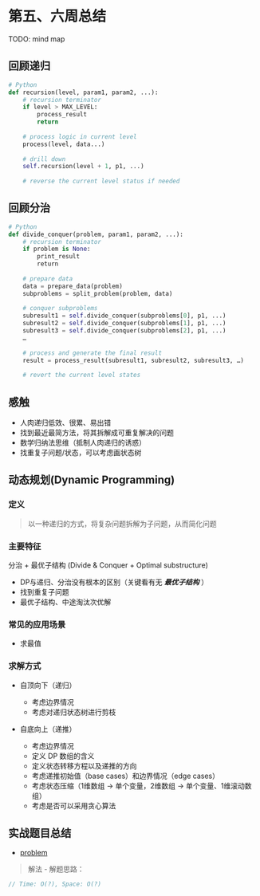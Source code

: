 # 第五、六周总结


TODO: mind map




## 回顾递归

``` python
# Python
def recursion(level, param1, param2, ...):     
	# recursion terminator     
	if level > MAX_LEVEL: 	   
		process_result 	   
		return
		
	# process logic in current level     
	process(level, data...)
	
	# drill down     
	self.recursion(level + 1, p1, ...)
	
	# reverse the current level status if needed
```




## 回顾分治

``` python
# Python
def divide_conquer(problem, param1, param2, ...):   
	# recursion terminator   
	if problem is None: 	
		print_result 	
		return   
		
	# prepare data   
	data = prepare_data(problem)   
	subproblems = split_problem(problem, data)   
	
	# conquer subproblems   
	subresult1 = self.divide_conquer(subproblems[0], p1, ...)   
	subresult2 = self.divide_conquer(subproblems[1], p1, ...)   
	subresult3 = self.divide_conquer(subproblems[2], p1, ...)   
	…  
	
	# process and generate the final result   
	result = process_result(subresult1, subresult2, subresult3, …)	  
	
	# revert the current level states
```




## 感触
- 人肉递归低效、很累、易出错
- 找到最近最简方法，将其拆解成可重复解决的问题
- 数学归纳法思维（抵制人肉递归的诱惑）
- 找重复子问题/状态，可以考虑画状态树




## 动态规划(Dynamic Programming)



### 定义
> 以一种递归的方式，将复杂问题拆解为子问题，从而简化问题



### 主要特征
分治 + 最优子结构 (Divide & Conquer + Optimal substructure)
- DP与递归、分治没有根本的区别（关键看有无 ***最优子结构*** ）
- 找到重复子问题
- 最优子结构、中途淘汰次优解



### 常见的应用场景
- 求最值



### 求解方式

- 自顶向下（递归）
	- 考虑边界情况	
	- 考虑对递归状态树进行剪枝



- 自底向上（递推）
	- 考虑边界情况
	- 定义 DP 数组的含义
	- 定义状态转移方程以及递推的方向
	- 考虑递推初始值（base cases）和边界情况（edge cases）
	- 考虑状态压缩（1维数组 -> 单个变量，2维数组 -> 单个变量、1维滚动数组）
	- 考虑是否可以采用贪心算法



## 实战题目总结




- [problem](link)

> 解法 - 解题思路：


``` swift
// Time: O(?), Space: O(?)

```
